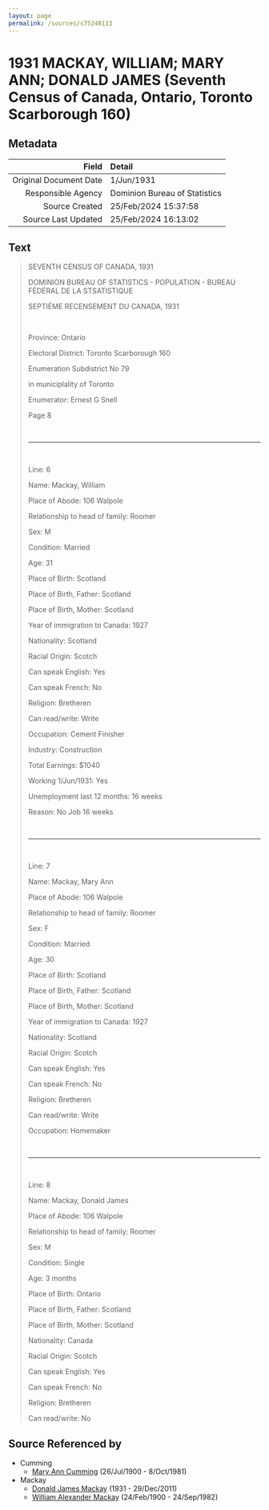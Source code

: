 ```yaml
---
layout: page
permalink: /sources/s75248113
---
```


# 1931 MACKAY, WILLIAM; MARY ANN; DONALD JAMES (Seventh Census of Canada, Ontario, Toronto Scarborough 160)

## Metadata

Field | Detail
---:|:---
Original Document Date | 1/Jun/1931
Responsible Agency | Dominion Bureau of Statistics
Source Created | 25/Feb/2024 15:37:58
Source Last Updated | 25/Feb/2024 16:13:02

## Text

> SEVENTH CENSUS OF CANADA, 1931
>
> DOMINION BUREAU OF STATISTICS - POPULATION - BUREAU FÉDÉRAL DE LA STSATISTIQUE
>
> SEPTIÈME RECENSEMENT DU CANADA, 1931
>
> <br/>
>
> Province: Ontario
>
> Electoral District: Toronto Scarborough 160
>
> Enumeration Subdistrict No 79
>
> in municiplality of Toronto
>
> Enumerator: Ernest G Snell
>
> Page 8
>
> <br/>
>
> ---
>
> <br/>
>
> Line: 6
>
> Name: Mackay, William
>
> Place of Abode: 106 Walpole
>
> Relationship to head of family: Roomer
>
> Sex: M
>
> Condition: Married
>
> Age: 31
>
> Place of Birth: Scotland
>
> Place of Birth, Father: Scotland
>
> Place of Birth, Mother: Scotland
>
> Year of immigration to Canada: 1927
>
> Nationality: Scotland
>
> Racial Origin: Scotch
>
> Can speak English: Yes
>
> Can speak French: No
>
> Religion: Bretheren
>
> Can read/write: Write
>
> Occupation: Cement Finisher
>
> Industry: Construction
>
> Total Earnings: $1040
>
> Working 1/Jun/1931: Yes
>
> Unemployment last 12 months: 16 weeks
>
> Reason: No Job 16 weeks
>
> <br/>
>
> ---
>
> <br/>
>
> Line: 7
>
> Name: Mackay, Mary Ann
>
> Place of Abode: 106 Walpole
>
> Relationship to head of family: Roomer
>
> Sex: F
>
> Condition: Married
>
> Age: 30
>
> Place of Birth: Scotland
>
> Place of Birth, Father: Scotland
>
> Place of Birth, Mother: Scotland
>
> Year of immigration to Canada: 1927
>
> Nationality: Scotland
>
> Racial Origin: Scotch
>
> Can speak English: Yes
>
> Can speak French: No
>
> Religion: Bretheren
>
> Can read/write: Write
>
> Occupation: Homemaker
>
> <br/>
>
> ---
>
> <br/>
>
> Line: 8
>
> Name: Mackay, Donald James
>
> Place of Abode: 106 Walpole
>
> Relationship to head of family: Roomer
>
> Sex: M
>
> Condition: Single
>
> Age: 3 months
>
> Place of Birth: Ontario
>
> Place of Birth, Father: Scotland
>
> Place of Birth, Mother: Scotland
>
> Nationality: Canada
>
> Racial Origin: Scotch
>
> Can speak English: Yes
>
> Can speak French: No
>
> Religion: Bretheren
>
> Can read/write: No
>

## Source Referenced by

* Cumming
  * [Mary Ann Cumming](../people/@48241984@-mary-ann-cumming-b1900-7-26-d1981-10-8.md) (26/Jul/1900 - 8/Oct/1981)
* Mackay
  * [Donald James Mackay](../people/@43065376@-donald-james-mackay-b1931-d2011-12-29.md) (1931 - 29/Dec/2011)
  * [William Alexander Mackay](../people/@9383584@-william-alexander-mackay-b1900-2-24-d1982-9-24.md) (24/Feb/1900 - 24/Sep/1982)
